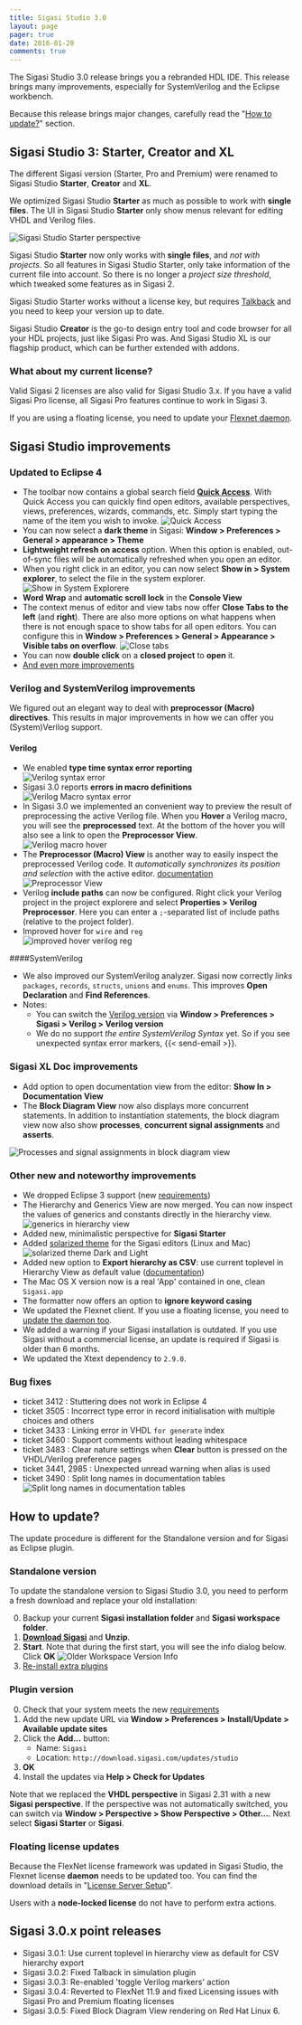 ```yaml
---
title: Sigasi Studio 3.0
layout: page
pager: true
date: 2016-01-20
comments: true
---
```


The Sigasi Studio 3.0 release brings you a rebranded HDL IDE. This release brings many improvements, especially for SystemVerilog and the Eclipse workbench.

Because this release brings major changes, carefully read the "[How to update?](#how-to-update)" section.

## Sigasi Studio 3: Starter, Creator and XL

The different Sigasi version (Starter, Pro and Premium) were renamed to Sigasi Studio **Starter**, **Creator** and **XL**.

We optimized Sigasi Studio **Starter** as much as possible to work with **single files**. The UI in Sigasi Studio **Starter** only show menus relevant for editing VHDL and Verilog files. 

![Sigasi Studio Starter perspective](/img/releasenotes/3.00/sigasi-studio-starter.png)
  
Sigasi Studio **Starter** now only works with **single files**, and *not with projects*. So all features in Sigasi Studio Starter, only take information of the current file into account. So there is no longer a *project size threshold*, which tweaked some features as in Sigasi 2.

Sigasi Studio Starter works without a license key, but requires [Talkback](/manual/talkback) and you need to keep your version up to date.

Sigasi Studio **Creator** is the go-to design entry tool and code browser for all your HDL projects, just like Sigasi Pro was. And Sigasi Studio XL is our flagship product, which can be further extended with addons.

### What about my current license?

Valid Sigasi 2 licenses are also valid for Sigasi Studio 3.x. If you have a valid Sigasi Pro license, all Sigasi Pro features continue to work in Sigasi 3.
  
If you are using a floating license, you need to update your [Flexnet daemon](#floating-license-updates).

## Sigasi Studio improvements

### Updated to Eclipse 4

* The toolbar now contains a global search field **[Quick Access](/manual/keyshortcuts.html#quick-access)**. With Quick Access you can quickly find open editors, available perspectives, views, preferences, wizards, commands, etc. Simply start typing the name of the item you wish to invoke.
  ![Quick Access](/img/releasenotes/3.00/global-search-bar.png)
* You can now select a **dark theme** in Sigasi: **Window > Preferences > General > appearance > Theme** 
* **Lightweight refresh on access** option. When this option is enabled, out-of-sync files will be automatically refreshed when you open an editor.  
* When you right click in an editor, you can now select **Show in > System explorer**, to select the file in the system explorer.
  ![Show in System Explorere](/img/releasenotes/3.00/show-in-system-explorer.png)
* **Word Wrap** and **automatic scroll lock** in the **Console View**
* The context menus of editor and view tabs now offer **Close Tabs to the left** (and **right**). There are also more options on what happens when there is not enough space to show tabs for all open editors. You can configure this in **Window > Preferences > General > Appearance > Visible tabs on overflow**.
  ![Close tabs](/img/releasenotes/3.00/close-tabs.png)
* You can now **double click** on a **closed project** to **open** it.
* [And even more improvements](https://www.eclipse.org/eclipse/news/4.5/platform.php)

### Verilog and SystemVerilog improvements

We figured out an elegant way to deal with **preprocessor (Macro) directives**.
This results in major improvements in how we can offer you (System)Verilog support.

#### Verilog
* We enabled **type time syntax error reporting**  
  ![Verilog syntax error](/img/releasenotes/3.00/verilog-syntax-error.png)
* Sigasi 3.0 reports **errors in macro definitions**  
  ![Verilog Macro syntax error](/img/releasenotes/3.00/macro-errors.png)
* In Sigasi 3.0 we implemented an convenient way to preview the result of preprocessing the active Verilog file. When you **Hover** a Verilog macro, you will see the **preprocessed** text. At the bottom of the hover you will also see a link to open the **Preprocessor View**.  
  ![Verilog macro hover](/img/releasenotes/3.00/verilog-macro-hover.png)
* The **Preprocessor (Macro) View** is another way to easily inspect the preprocessed Verilog code. It *automatically synchronizes its position and selection* with the active editor. [documentation](/manual/editor#systemverilog-preprocessing-macros)  
  ![Preprocessor View](/img/releasenotes/3.00/verilog-preprocessor-view.png)
* Verilog **include paths** can now be configured. Right click your Verilog project in the project explorere and select **Properties > Verilog Preprocessor**. Here you can enter a `;`-separated list of include paths (relative to the project folder). 
* Improved hover for `wire` and `reg`  
  ![improved hover verilog reg](/img/releasenotes/3.00/verilog-hover-reg.png)

####SystemVerilog

* We also improved our SystemVerilog analyzer. Sigasi now correctly *links* `packages`, `records`, `structs`, `unions` and `enums`. This improves **Open Declaration** and **Find References**.
* Notes:
    * You can switch the [Verilog version](/manual/editor#verilog-version) via **Window > Preferences > Sigasi > Verilog > Verilog version**
    * We do no support *the entire SystemVerilog Syntax* yet. So if you see unexpected syntax error markers, {{< send-email >}}.
  
### Sigasi XL Doc improvements

* Add option to open documentation view from the editor: **Show In > Documentation View**
* The **Block Diagram View** now also displays more concurrent statements. In addition to instantiation statements, the block diagram view now also show **processes**, **concurrent signal assignments** and **asserts**.

![Processes and signal assignments in block diagram view](/img/releasenotes/3.00/statements_in_block_diagram.png "Processes and signal assignments in block diagram view")

### Other new and noteworthy improvements

* We dropped Eclipse 3 support (new [requirements](/faq#what-are-the-system-requirements))
* The Hierarchy and Generics View are now merged. You can now inspect the values of generics and constants directly in the hierarchy view.  
  ![generics in hierarchy view](/img/releasenotes/3.00/hierarchy-generics.png)
* Added new, minimalistic perspective for **Sigasi Starter**
* Added [solarized theme](http://ethanschoonover.com/solarized) for the Sigasi editors (Linux and Mac) 
  ![solarized theme Dark and Light](/img/releasenotes/3.00/solarized-mixed.png)
* Added new option to **Export hierarchy as CSV**: use current toplevel in Hierarchy View as default value ([documentation](/manual/tools#export))
* The Mac OS X version now is a real 'App' contained in one, clean `Sigasi.app`
* The formatter now offers an option to **ignore keyword casing**
* We updated the Flexnet client. If you use a floating license, you need to [update the daemon too](#floating-license-updates).
* We added a warning if your Sigasi installation is outdated. If you use Sigasi without a commercial license, an update is required if Sigasi is older than 6 months. 
* We updated the Xtext dependency to `2.9.0`.


### Bug fixes

- ticket 3412 : Stuttering does not work in Eclipse 4
- ticket 3505 : Incorrect type error in record initialisation with multiple choices and others
- ticket 3433 : Linking error in VHDL `for generate` index
- ticket 3460 : Support comments without leading whitespace
- ticket 3483 : Clear nature settings when **Clear** button is pressed on the VHDL/Verilog preference pages
- ticket 3441, 2985 : Unexpected unread warning when alias is used
- ticket 3490 : Split long names in documentation tables
  ![Split long names in documentation tables](/img/releasenotes/3.00/documentation_long_names_table.png)

## How to update?

The update procedure is different for the Standalone version and for Sigasi as Eclipse plugin.

### Standalone version

To update the standalone version to Sigasi Studio 3.0, you need to perform a fresh download and replace your old installation:

0. Backup your current **Sigasi installation folder** and **Sigasi workspace folder**.
1. **[Download Sigasi](https://www.sigasi.com/download)** and **Unzip**.
2. **Start**. Note that during the first start, you will see the info dialog below. Click **OK**
   ![Older Workspace Version Info](/img/releasenotes/3.00/older-workspace-dialog.png)
3. [Re-install extra plugins](/tech/install-plugins-from-existing-installation)

### Plugin version

0. Check that your system meets the new [requirements](/faq#what-are-the-system-requirements)
1. Add the new update URL via **Window > Preferences > Install/Update > Available update sites**
2. Click the **Add...** button:
    * Name: `Sigasi`
    * Location: `http://download.sigasi.com/updates/studio`
3. **OK**    
4. Install the updates via **Help > Check for Updates**

Note that we replaced the **VHDL perspective** in Sigasi 2.31 with a new **Sigasi perspective**. If the perspective was not automatically switched, you can switch via **Window > Perspective > Show Perspective > Other...**. Next select **Sigasi Starter** or **Sigasi**.

### Floating license updates

Because the FlexNet license framework was updated in Sigasi Studio, the Flexnet license **daemon** needs to be updated too. You can find the download details in "[License Server Setup](/manual/license-key#license-server-setup)".

Users with a **node-locked license** do not have to perform extra actions. 
 
## Sigasi 3.0.x point releases

* Sigasi 3.0.1: Use current toplevel in hierarchy view as default for CSV hierarchy export
* Sigasi 3.0.2: Fixed Talback in simulation plugin
* Sigasi 3.0.3: Re-enabled 'toggle Verilog markers' action
* Sigasi 3.0.4: Reverted to FlexNet 11.9 and fixed Licensing issues with Sigasi Pro and Premium floating licenses
* Sigasi 3.0.5: Fixed Block Diagram View rendering on Red Hat Linux 6.
  
